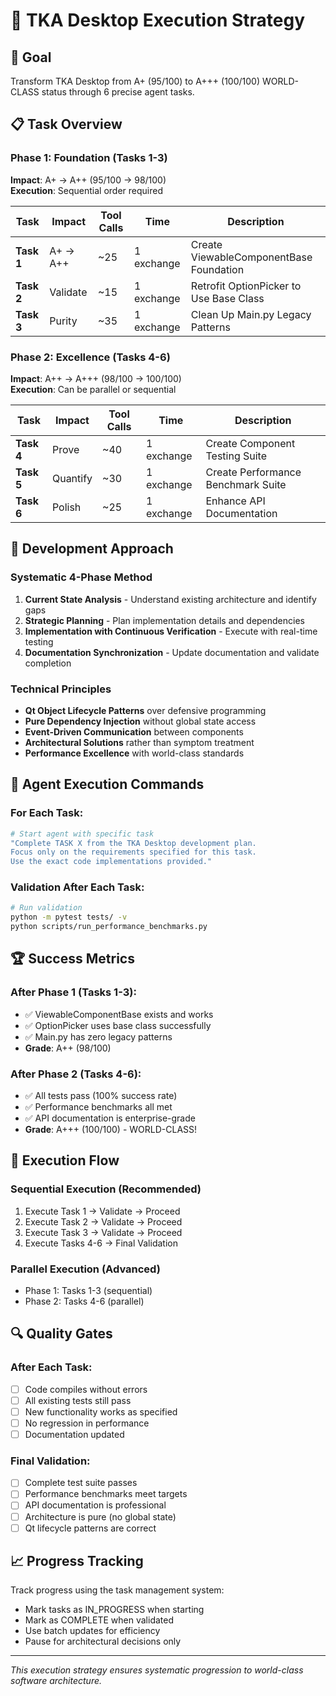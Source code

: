 # 🚀 TKA Desktop Execution Strategy

## 🎯 Goal
Transform TKA Desktop from A+ (95/100) to A+++ (100/100) WORLD-CLASS status through 6 precise agent tasks.

## 📋 Task Overview

### Phase 1: Foundation (Tasks 1-3)
**Impact**: A+ → A++ (95/100 → 98/100)  
**Execution**: Sequential order required

| Task | Impact | Tool Calls | Time | Description |
|------|--------|------------|------|-------------|
| **Task 1** | A+ → A++ | ~25 | 1 exchange | Create ViewableComponentBase Foundation |
| **Task 2** | Validate | ~15 | 1 exchange | Retrofit OptionPicker to Use Base Class |
| **Task 3** | Purity | ~35 | 1 exchange | Clean Up Main.py Legacy Patterns |

### Phase 2: Excellence (Tasks 4-6)
**Impact**: A++ → A+++ (98/100 → 100/100)  
**Execution**: Can be parallel or sequential

| Task | Impact | Tool Calls | Time | Description |
|------|--------|------------|------|-------------|
| **Task 4** | Prove | ~40 | 1 exchange | Create Component Testing Suite |
| **Task 5** | Quantify | ~30 | 1 exchange | Create Performance Benchmark Suite |
| **Task 6** | Polish | ~25 | 1 exchange | Enhance API Documentation |

## 🔧 Development Approach

### Systematic 4-Phase Method
1. **Current State Analysis** - Understand existing architecture and identify gaps
2. **Strategic Planning** - Plan implementation details and dependencies
3. **Implementation with Continuous Verification** - Execute with real-time testing
4. **Documentation Synchronization** - Update documentation and validate completion

### Technical Principles
- **Qt Object Lifecycle Patterns** over defensive programming
- **Pure Dependency Injection** without global state access
- **Event-Driven Communication** between components
- **Architectural Solutions** rather than symptom treatment
- **Performance Excellence** with world-class standards

## 🎯 Agent Execution Commands

### For Each Task:
```bash
# Start agent with specific task
"Complete TASK X from the TKA Desktop development plan. 
Focus only on the requirements specified for this task. 
Use the exact code implementations provided."
```

### Validation After Each Task:
```bash
# Run validation
python -m pytest tests/ -v
python scripts/run_performance_benchmarks.py
```

## 🏆 Success Metrics

### After Phase 1 (Tasks 1-3):
- ✅ ViewableComponentBase exists and works
- ✅ OptionPicker uses base class successfully  
- ✅ Main.py has zero legacy patterns
- **Grade**: A++ (98/100)

### After Phase 2 (Tasks 4-6):
- ✅ All tests pass (100% success rate)
- ✅ Performance benchmarks all met
- ✅ API documentation is enterprise-grade
- **Grade**: A+++ (100/100) - WORLD-CLASS!

## 🚀 Execution Flow

### Sequential Execution (Recommended)
1. Execute Task 1 → Validate → Proceed
2. Execute Task 2 → Validate → Proceed  
3. Execute Task 3 → Validate → Proceed
4. Execute Tasks 4-6 → Final Validation

### Parallel Execution (Advanced)
- Phase 1: Tasks 1-3 (sequential)
- Phase 2: Tasks 4-6 (parallel)

## 🔍 Quality Gates

### After Each Task:
- [ ] Code compiles without errors
- [ ] All existing tests still pass
- [ ] New functionality works as specified
- [ ] No regression in performance
- [ ] Documentation updated

### Final Validation:
- [ ] Complete test suite passes
- [ ] Performance benchmarks meet targets
- [ ] API documentation is professional
- [ ] Architecture is pure (no global state)
- [ ] Qt lifecycle patterns are correct

## 📈 Progress Tracking

Track progress using the task management system:
- Mark tasks as IN_PROGRESS when starting
- Mark as COMPLETE when validated
- Use batch updates for efficiency
- Pause for architectural decisions only

---

*This execution strategy ensures systematic progression to world-class software architecture.*
